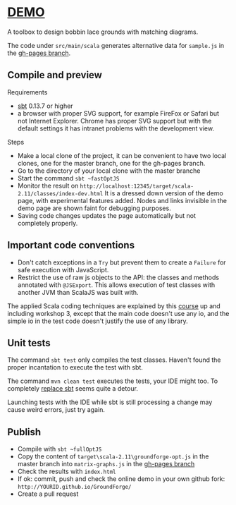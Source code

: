 # [DEMO](https://d-bl.github.io/GroundForge/)
A toolbox to design bobbin lace grounds with matching diagrams.

The code under `src/main/scala` generates  alternative data for `sample.js` in the [gh-pages branch].

[matrices]: https://github.com/d-bl/GroundForge/blob/3158d5de673af09c9569a17737f07f6c5e8afa15/src/main/scala/dibl/Matrix.scala#L91-L120


## Compile and preview

Requirements

- [sbt] 0.13.7 or higher
- a browser with proper SVG support, for example FireFox or Safari but not Internet Explorer.
  Chrome has proper SVG support but with the default settings it has intranet problems with the development view.


Steps

- Make a local clone of the project, it can be convenient to have two local clones,
  one for the master branch, one for the gh-pages branch.
- Go to the directory of your local clone with the master branche
- Start the command `sbt ~fastOptJS`
- Monitor the result on `http://localhost:12345/target/scala-2.11/classes/index-dev.html`
  It is a dressed down version of the demo page, with experimental features added.
  Nodes and links invisible in the demo page are shown faint for debugging purposes.
- Saving code changes updates the page automatically but not completely properly.


## Important code conventions

- Don't catch exceptions in a `Try` but prevent them to create a `Failure` for safe execution with JavaScript.
- Restrict the use of raw js objects to the API: the classes and methods annotated with `@JSExport`. This allows execution of test classes with another JVM than ScalaJS was built with.

The applied Scala coding techniques are explained by this [course] up and including workshop 3, except that the main code doesn't use any io, and the simple io in the test code doesn't justify the use of any library. 

[course]: https://github.com/DANS-KNAW/course-scala


## Unit tests

The command `sbt test` only compiles the test classes.
Haven't found the proper incantation to execute the test with sbt.

The command `mvn clean test` executes the tests, your IDE might too.
To completely [replace sbt] seems quite a detour.

Launching tests with the IDE while sbt is still processing a change may cause weird errors, just try again.

[replace sbt]: http://stackoverflow.com/questions/26512750/how-to-use-scala-js-from-maven


## Publish

- Compile with `sbt ~fullOptJS`
- Copy the content of `target\scala-2.11\groundforge-opt.js` in the master branch
  into `matrix-graphs.js` in the [gh-pages branch]
- Check the results with `index.html`
- If ok: commit, push and check the online demo in your own github fork: `http://YOURID.github.io/GroundForge/`
- Create a pull request

[sbt]: http://www.scala-sbt.org/download.html
[gh-pages branch]: https://github.com/d-bl/GroundForge/tree/gh-pages
